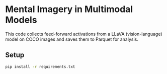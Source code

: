 # Mental Imagery in Multimodal Models

This code collects feed-forward activations from a LLaVA (vision-language) model on COCO images and saves them to Parquet for analysis.

## Setup
```bash
pip install -r requirements.txt
